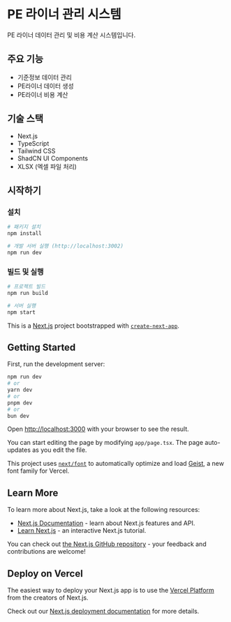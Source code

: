 # PE 라이너 관리 시스템

PE 라이너 데이터 관리 및 비용 계산 시스템입니다.

## 주요 기능

- 기준정보 데이터 관리
- PE라이너 데이터 생성
- PE라이너 비용 계산

## 기술 스택

- Next.js
- TypeScript
- Tailwind CSS
- ShadCN UI Components
- XLSX (엑셀 파일 처리)

## 시작하기

### 설치

```bash
# 패키지 설치
npm install

# 개발 서버 실행 (http://localhost:3002)
npm run dev
```

### 빌드 및 실행

```bash
# 프로젝트 빌드
npm run build

# 서버 실행
npm start
```

This is a [Next.js](https://nextjs.org) project bootstrapped with [`create-next-app`](https://nextjs.org/docs/app/api-reference/cli/create-next-app).

## Getting Started

First, run the development server:

```bash
npm run dev
# or
yarn dev
# or
pnpm dev
# or
bun dev
```

Open [http://localhost:3000](http://localhost:3000) with your browser to see the result.

You can start editing the page by modifying `app/page.tsx`. The page auto-updates as you edit the file.

This project uses [`next/font`](https://nextjs.org/docs/app/building-your-application/optimizing/fonts) to automatically optimize and load [Geist](https://vercel.com/font), a new font family for Vercel.

## Learn More

To learn more about Next.js, take a look at the following resources:

- [Next.js Documentation](https://nextjs.org/docs) - learn about Next.js features and API.
- [Learn Next.js](https://nextjs.org/learn) - an interactive Next.js tutorial.

You can check out [the Next.js GitHub repository](https://github.com/vercel/next.js) - your feedback and contributions are welcome!

## Deploy on Vercel

The easiest way to deploy your Next.js app is to use the [Vercel Platform](https://vercel.com/new?utm_medium=default-template&filter=next.js&utm_source=create-next-app&utm_campaign=create-next-app-readme) from the creators of Next.js.

Check out our [Next.js deployment documentation](https://nextjs.org/docs/app/building-your-application/deploying) for more details.
